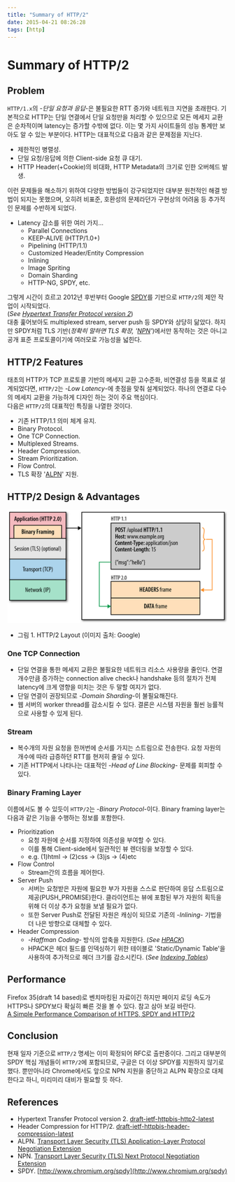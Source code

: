 ```yaml
---
title: "Summary of HTTP/2"
date: 2015-04-21 08:26:28
tags: [http]
---
```


# Summary of HTTP/2

## Problem
`HTTP/1.x`의 -*단일 요청과 응답*-은 불필요한 RTT 증가와 네트워크 지연을 초래한다. 기본적으로 HTTP는 단일 연결에서 단일 요청만을 처리할 수 있으므로 모든 메세지 교환은 순차적이며 latency는 증가할 수밖에 없다. 이는 몇 가지 사이트들의 성능 통계만 보아도 알 수 있는 부분이다. HTTP는 대표적으로 다음과 같은 문제점을 지닌다.

* 제한적인 병렬성.
* 단일 요청/응답에 의한 Client-side 요청 큐 대기.
* HTTP Header(+Cookie)의 비대화, HTTP Metadata의 크기로 인한 오버헤드 발생.

이런 문제들을 해소하기 위하여 다양한 방법들이 강구되었지만 대부분 원천적인 해결 방법이 되지는 못했으며, 오히려 비표준, 호환성의 문제라던가 구현상의 어려움 등 추가적인 문제를 수반하게 되었다.

* Latency 감소를 위한 여러 가지...  
	* Parallel Connections
	* KEEP-ALIVE (HTTP/1.0+)
	* Pipelining (HTTP/1.1)
	* Customized Header/Entity Compression
	* Inlining
	* Image Spriting
	* Domain Sharding
	* HTTP-NG, SPDY, etc.

그렇게 시간이 흐르고 2012년 후반부터 Google [SPDY](http://www.chromium.org/spdy)를 기반으로 `HTTP/2`의 제안 작업이 시작되었다.  
(*See [Hypertext Transfer Protocol version 2](http://http2.github.io/http2-spec/)*)  
대충 훑어보아도 multiplexed stream, server push 등 SPDY와 상당히 닮았다. 하지만 SPDY처럼 TLS 기반(*정확히 말하면 TLS 확장, '[NPN](https://tools.ietf.org/html/draft-agl-tls-nextprotoneg-04)'*)에서만 동작하는 것은 아니고 공개 표준 프로토콜이기에 여러모로 가능성을 넓힌다.


## HTTP/2 Features
태초의 HTTP가 TCP 프로토콜 기반의 메세지 교환 고수준화, 비연결성 등을 목표로 설계되었다면, `HTTP/2`는 -*Low Latency*-에 촛점을 맞춰 설계되었다. 하나의 연결로 다수의 메세지 교환을 가능하게 디자인 하는 것이 주요 핵심이다.  
다음은 `HTTP/2`의 대표적인 특징을 나열한 것이다.

* 기존 HTTP/1.1 의미 체계 유지.
* Binary Protocol.
* One TCP Connection.
* Multiplexed Streams.
* Header Compression.
* Stream Prioritization.
* Flow Control.
* TLS 확장 '[ALPN](https://tools.ietf.org/html/rfc7301)' 지원.


## HTTP/2 Design & Advantages
![HTTP/2 Design](../assets/image/http_2_design.png)
- 그림 1. HTTP/2 Layout (이미지 출처: Google)

### One TCP Connection
* 단일 연결을 통한 메세지 교환은 불필요한 네트워크 리소스 사용량을 줄인다. 연결 개수만큼 증가하는 connection alive check나 handshake 등의 절차가 전체 latency에 크게 영향을 미치는 것은 두 말할 여지가 없다.
* 단일 연결이 권장되므로 -*Domain Sharding*-이 불필요해진다.
* 웹 서버의 worker thread를 감소시킬 수 있다. 결론은 시스템 자원을 훨씬 능률적으로 사용할 수 있게 된다.

### Stream
* 복수개의 자원 요청을 한꺼번에 순서를 가지는 스트림으로 전송한다. 요청 자원의 개수에 따라 급증하던 RTT를 현저히 줄일 수 있다.  
* 기존 HTTP에서 나타나는 대표적인 -*Head of Line Blocking*- 문제를 회피할 수 있다.

### Binary Framing Layer
이름에서도 볼 수 있듯이 `HTTP/2`는 -*Binary Protocol*-이다. Binary framing layer는 다음과 같은 기능을 수행하는 정보를 포함한다.

* Prioritization
	* 요청 자원에 순서를 지정하여 의존성을 부여할 수 있다.
	* 이를 통해 Client-side에서 일관적인 뷰 렌더링을 보장할 수 있다.
	* e.g. (1)html -> (2)css -> (3)js -> (4)etc
* Flow Control
	* Stream간의 흐름을 제어한다.
* Server Push
	* 서버는 요청받은 자원에 필요한 부가 자원을 스스로 판단하여 응답 스트림으로 제공(PUSH_PROMISE)한다. 클라이언트는 뷰에 포함된 부가 자원의 획득을 위해 더 이상 추가 요청을 보낼 필요가 없다.
	* 또한 Server Push로 전달된 자원은 캐싱이 되므로 기존의 -*Inlining*- 기법을 더 나은 방향으로 대체할 수 있다.
* Header Compression
	* -*Haffman Coding*- 방식의 압축을 지원한다. (*See [HPACK](http://http2.github.io/http2-spec/compression.html)*)
	* HPACK은 헤더 필드를 인덱싱하기 위한 테이블로 'Static/Dynamic Table'을 사용하여 추가적으로 헤더 크기를 감소시킨다. (*See [Indexing Tables](http://http2.github.io/http2-spec/compression.html)*)


## Performance
Firefox 35(draft 14 based)로 벤치마킹된 자료이긴 하지만 페이지 로딩 속도가 HTTPS나 SPDY보다 확실히 빠른 것을 볼 수 있다. 참고 삼아 보길 바란다.  
[A Simple Performance Comparison of HTTPS, SPDY and HTTP/2](https://blog.httpwatch.com/2015/01/16/a-simple-performance-comparison-of-https-spdy-and-http2/)


## Conclusion
현재 일자 기준으로 `HTTP/2` 명세는 이미 확정되어 RFC로 출판중이다. 그리고 대부분의 SPDY 핵심 개념들이 `HTTP/2`에 포함되므로, 구글은 더 이상 SPDY를 지원하지 않기로 했다. 뿐만아니라 Chrome에서도 앞으로 NPN 지원을 중단하고 ALPN 확장으로 대체한다고 하니, 미리미리 대비가 필요할 듯 하다.


## References
* Hypertext Transfer Protocol version 2. [draft-ietf-httpbis-http2-latest](http://http2.github.io/http2-spec/)
* Header Compression for HTTP/2. [draft-ietf-httpbis-header-compression-latest](http://http2.github.io/http2-spec/compression.html)
* ALPN. [Transport Layer Security (TLS)
            Application-Layer Protocol Negotiation Extension](https://tools.ietf.org/html/rfc7301)
* NPN. [Transport Layer Security (TLS) Next Protocol Negotiation Extension](https://tools.ietf.org/html/draft-agl-tls-nextprotoneg-04)
* SPDY. [http://www.chromium.org/spdy](http://www.chromium.org/spdy)
